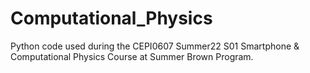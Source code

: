 # Computational_Physics
Python code used during the CEPI0607 Summer22 S01 Smartphone &amp; Computational Physics Course at Summer Brown Program.
